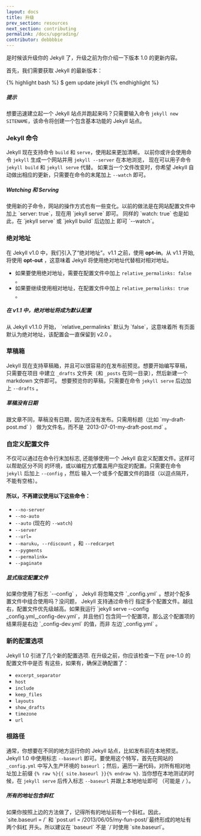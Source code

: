 ```yaml
---
layout: docs
title: 升级
prev_section: resources
next_section: contributing
permalink: /docs/upgrading/
contributor: debbbbie
---
```


是时候该升级你的 Jekyll 了，升级之前为你介绍一下版本 1.0 的更新内容。

首先，我们需要获取 Jekyll 的最新版本：

{% highlight bash %}
$ gem update jekyll
{% endhighlight %}

<div class="note feature">
  <h5 markdown="1">提示</h5>
  <p markdown="1">想要迅速建立起一个 Jekyll 站点并跑起来吗？只需要输入命令
 <code>jekyll new SITENAME</code>，该命令将创建一个包含基本功能的 Jekyll 站点。</p>
</div>

### Jekyll 命令

Jekyll 现在支持命令 `build` 和 `serve`，使用起来更加清晰。
以前你或许会使用命令 `jekyll` 生成一个网站并用 `jekyll --server` 在本地浏览， 
现在可以用子命令 `jekyll build` 和 `jekyll serve` 代替。
如果当一个文件改变时，你希望 Jekyll 自动做出相应的更新，只需要在命令的末尾加上 `--watch` 即可。

<div class="note info">
  <h5>Watching 和 Serving</h5>
  <p markdown="1">使用新的子命令，网站的操作方式也有一些变化。以前的做法是在网站配置文件中加上
 `server: true`，现在用 `jekyll serve` 即可。 同样的 `watch: true` 也是如此，在
 `jekyll serve` 或 `jekyll build` 后边加上 即可 `&#45;&#45;watch`。</p>
</div>

### 绝对地址

在 Jekyll v1.0 中，我们引入了“绝对地址”。v1.1 之前，使用 **opt-in**。从 v1.1 开始, 
将使用 **opt-out** ，这意味着 Jekyll 将使用绝对地址代替相对相对地址。

* 如果要使用绝对地址，需要在配置文件中加上 `relative_permalinks: false` 。
* 如果要继续使用相对地址，在配置文件中加上 `relative_permalinks: true` 。

<div class="note warning" id="absolute-permalinks-warning">
  <h5 markdown="1">在 v1.1 中，绝对地址将成为默认配置</h5>
  <p markdown="1">
    从 Jekyll v1.1.0 开始， `relative_permalinks` 默认为 `false`，这意味着所
    有页面默认为绝对地址，该配置会一直保留到 v2.0 。
  </p>
</div>

### 草稿箱

Jekyll 现在支持草稿箱，并且可以很容易的在发布前预览。想要开始编写草稿，只需要在项目
中建立 `_drafts` 文件夹（和 `_posts` 在同一目录），然后新建一个 markdown 文件即可。
想要预览你的草稿，只需要在命令 `jekyll serve` 后边加上 `--drafts` 。

<div class="note info">
  <h5 markdown="1">草稿没有日期</h5>
  <p markdown="1">
    跟文章不同，草稿没有日期，因为还没有发布。只需用标题（比如 `my-draft-post.md` ）
    做为文件名，而不是 `2013-07-01-my-draft-post.md` 。</p>
</div>

### 自定义配置文件

不仅可以通过在命令行末加标志, 还能够使用一个 Jekyll 自定义配置文件。这样可以帮助区分不同
的环境，或以编程方式覆盖用户指定的配置。只需要在命令 `jekyll` 后加上 `--config` ，然后
输入一个或多个配置文件的路径（以逗点隔开，不能有空格）。

#### 所以，不再建议使用以下这些命令：

* `--no-server`
* `--no-auto`
* `--auto` (现在的 `--watch`)
* `--server`
* `--url=`
* `--maruku`，`--rdiscount` ，和 `--redcarpet`
* `--pygments`
* `--permalink=`
* `--paginate`

<div class="note info">
  <h5>显式指定配置文件</h5>
  <p markdown="1">如果你使用了标志 `&#45;&#45;config` ， Jekyll 将忽略文件
    `&#95;config.yml` 。想对个配多置文件中组合使用吗？没问题， Jekyll 支持通过命令行
    指定多个配置文件。越往右，配置文件优先级越高。如果我运行
    `jekyll serve &#45;&#45;config &#95;config.yml,&#95;config-dev.yml`，并且他们
    包含同一个配置项，那么这个配置项的结果将是右边 `&#95;config-dev.yml` 的值，而非
    左边`&#95;config.yml` 。</p>
</div>

### 新的配置选项

Jekyll 1.0 引进了几个新的配置选项. 在升级之前，你应该检查一下在 pre-1.0 的配置文件中是否
有这些，如果有，确保正确配置了：

* `excerpt_separator`
* `host`
* `include`
* `keep_files`
* `layouts`
* `show_drafts`
* `timezone`
* `url`

### 根路径

通常，你想要在不同的地方运行你的 Jekyll 站点，比如发布前在本地预览。Jekyll 1.0 中使用标志
 `--baseurl` 即可。要使用这个特写，首先在网站的 `_config.yml` 中写入生产环境的 `baseurl`
 ；然后，遍历一遍代码，对所有相对地址加上前缀 `{% raw %}{{ site.baseurl }}{% endraw %}`.
当你想在本地测试的时候，在 `jekyll serve` 后传入标志 `--baseurl` 并跟上本地地址即可
（可能是 `/` ）。


<div class="note warning">
  <h5 markdown="1">所有的地址包含斜杠</h5>
  <p markdown="1">如果你按照上边的方法做了，记得所有的地址前有一个斜杠。因此，
 `site.baseurl = /` 和 `post.url = /2013/06/05/my-fun-post/`最终形成的地址有两个斜杠
开头。所以建议在  `baseurl` 不是 `/`时使用  `site.baseurl`。</p>
</div>

